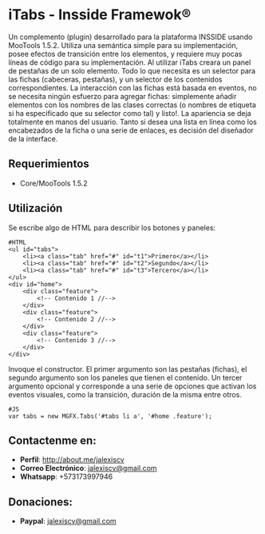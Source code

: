 iTabs - Insside Framewok®
===========

Un complemento (plugin)  desarrollado para la plataforma INSSIDE usando MooTools 1.5.2. Utiliza una semántica simple para su implementación, posee efectos de transición entre los elementos, y requiere muy pocas líneas de código para su implementación. Al utilizar iTabs creara un panel de pestañas de un solo elemento. Todo lo que necesita es un selector para las fichas (cabeceras, pestañas), y un selector de los contenidos correspondientes. La interacción con las  fichas está basada en eventos, no se necesita ningún esfuerzo para agregar fichas: simplemente añadir elementos con los nombres de las clases correctas (o nombres de etiqueta si ha especificado que su selector como tal) y listo!. La apariencia se deja totalmente en manos del usuario. Tanto si desea una lista en línea como los encabezados de la ficha o una serie de enlaces, es decisión del diseñador de la interface.

## Requerimientos
* Core/MooTools 1.5.2

Utilización
----------

Se escribe algo de HTML para describir los botones y paneles:

	#HTML
	<ul id="tabs">
		<li><a class="tab" href="#" id="t1">Primero</a></li>
		<li><a class="tab" href="#" id="t2">Segundo</a></li>
		<li><a class="tab" href="#" id="t3">Tercero</a></li>
	</ul>
	<div id="home">
		<div class="feature">
			<!-- Contenido 1 //-->
		</div>
		<div class="feature">
			<!-- Contenido 2 //-->
		</div>
		<div class="feature">
			<!-- Contenido 3 //-->
		</div>
	</div>

Invoque el constructor. El primer argumento son las pestañas (fichas), el segundo argumento son los paneles que tienen el contenido. Un tercer argumento opcional y corresponde a una serie de opciones que activan los eventos visuales, como la transición, duración de la misma entre otros.

	#JS
	var tabs = new MGFX.Tabs('#tabs li a', '#home .feature');
	


## Contactenme en:
* **Perfil**: http://about.me/jalexiscv
* **Correo Electrónico**: jalexiscv@gmail.com
* **Whatsapp**: +573173997946

## Donaciones:
* **Paypal**: jalexiscv@gmail.com
